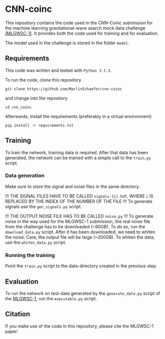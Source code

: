 # CNN-coinc
This repository contains the code used in the CNN-Coinc submission for the
machine learning gravitational-wave search mock data challenge
[(MLGWSC-1)](https://github.com/gwastro/ml-mock-data-challenge-1). It provides
both the code used for training and for evaluation.

The model used in the challenge is stored in the folder `model`.

## Requirements
This code was written and tested with `Python 3.7.3`.

To run the code, clone this repository
```
git clone https://github.com/MarlinSchaefer/cnn-coinc
```
and change into the repository
```
cd cnn_coinc
```
Afterwards, install the requirements (preferably in a virtual environment)
```
pip install -r requirements.txt
```

## Training
To train the network, training data is required. After that data has been
generated, the network can be trained with a simple call to the `train.py`
script.

### Data generation
Make sure to store the signal and noise files in the same directory.

!!! THE SIGNAL FILES HAVE TO BE CALLED `signals-{i}.hdf`, WHERE `i` IS REPLACED
BY THE INDEX OF THE NUMBER OF THE FILE !!!
To generate signals use the `gen_signals.py` script.

!!! THE OUTPUT NOISE FILE HAS TO BE CALLED `noise.py` !!!
To generate noise in the way used for the MLGWSC-1 submission, the real noise
file from the challenge has to be downloaded (~90GB). To do so, run the
`download_data.py` script.
After it has been downloaded, we need to whiten the noise. Care, the output file
will be large (~200GB). To whiten the data, use the `whiten_data.py` script.

### Running the training
Point the `train.py` script to the data-directory created in the previous step.


## Evaluation
To run the network on test-data generated by the `generate_data.py` script of
the [MLGWSC-1](https://github.com/gwastro/ml-mock-data-challenge-1/blob/master/generate_data.py),
run the `executable.py` script.


## Citation
If you make use of the code in this repository, please cite the MLGWSC-1
paper:
<insert-citation>
